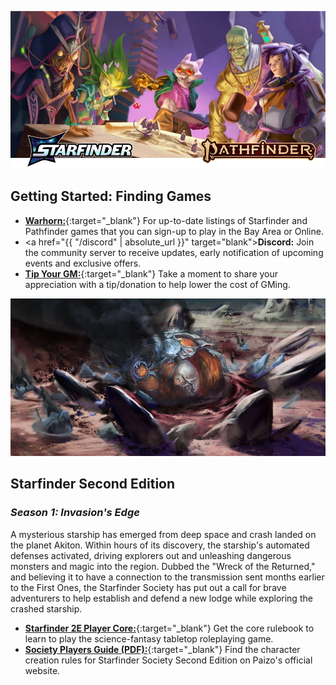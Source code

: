 
![Image](/assets/img/featured-starfinder-pathfinder.webp)

## Getting Started: Finding Games

- [**Warhorn:**](https://warhorn.net/events/tethyr-x-starfinder-pathfinder-2e){:target="_blank"} For up-to-date listings of Starfinder and Pathfinder games that you can sign-up to play in the Bay Area or Online.
- <a href="{{ "/discord" | absolute_url }}" target="blank">**Discord:**</a> Join the community server to receive updates, early notification of upcoming events and exclusive offers.
- [**Tip Your GM:**](https://ko-fi.com/tethyr){:target="_blank"} Take a moment to share your appreciation with a tip/donation to help lower the cost of GMing.

![Image](/assets/img/featured-wrecked-returned.webp)

## Starfinder Second Edition

### _Season 1: Invasion's Edge_ 
A mysterious starship has emerged from deep space and crash landed on the planet Akiton. Within hours of its discovery, the starship's automated defenses activated, driving explorers out and unleashing dangerous monsters and magic into the region. Dubbed the "Wreck of the Returned," and believing it to have a connection to the transmission sent months earlier to the First Ones, the Starfinder Society has put out a call for brave adventurers to help establish and defend a new lodge while exploring the crashed starship.
- [**Starfinder 2E Player Core:**](https://paizo.com/products/btq09jzb){:target="_blank"} Get the core rulebook to learn to play the science-fantasy tabletop roleplaying game.
- [**Society Players Guide (PDF):**](https://downloads.paizo.com/OP-Files/SFS+Invasions+Edge+Players+Guide.pdf){:target="_blank"} Find the character creation rules for Starfinder Society Second Edition on Paizo's official website.
